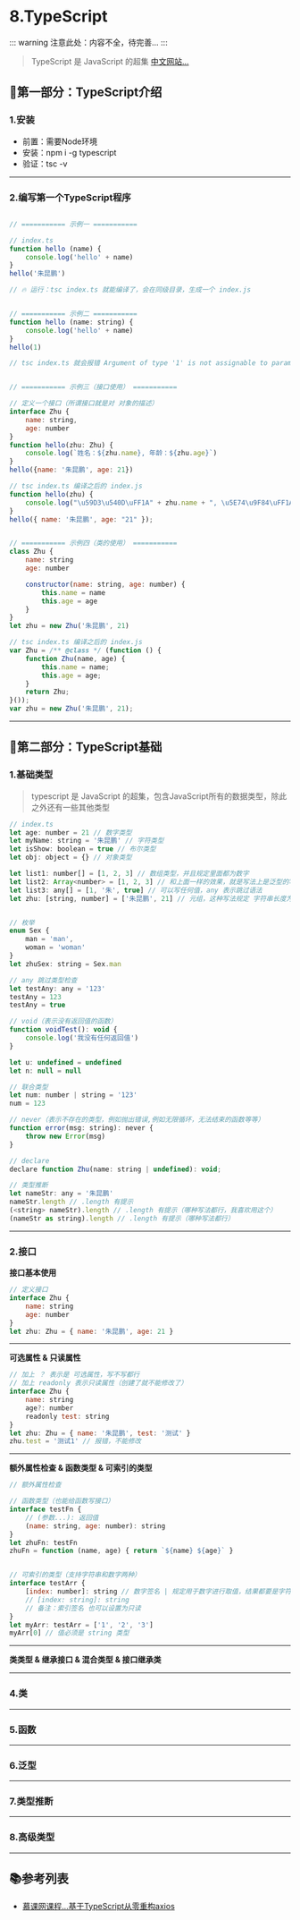 # 8.TypeScript

::: warning
注意此处：内容不全，待完善...
:::

> TypeScript 是 JavaScript 的超集 [中文网站...](https://www.tslang.cn/)

## 🐬第一部分：TypeScript介绍

### 1.安装

- 前置：需要Node环境
- 安装：npm i -g typescript
- 验证：tsc -v

---

### 2.编写第一个TypeScript程序

```js

// =========== 示例一 ===========

// index.ts
function hello (name) {
    console.log('hello' + name)
}
hello('朱昆鹏')

// 🔥 运行：tsc index.ts 就能编译了，会在同级目录，生成一个 index.js


// =========== 示例二 ===========
function hello (name: string) {
    console.log('hello' + name)
}
hello(1)

// tsc index.ts 就会报错 Argument of type '1' is not assignable to parameter of type 'string'.


// =========== 示例三（接口使用） ===========

// 定义一个接口（所谓接口就是对 对象的描述）
interface Zhu {
    name: string,
    age: number
}
function hello(zhu: Zhu) {
    console.log(`姓名：${zhu.name}, 年龄：${zhu.age}`)
}
hello({name: '朱昆鹏', age: 21})

// tsc index.ts 编译之后的 index.js
function hello(zhu) {
    console.log("\u59D3\u540D\uFF1A" + zhu.name + ", \u5E74\u9F84\uFF1A" + zhu.age);
}
hello({ name: '朱昆鹏', age: "21" });


// =========== 示例四（类的使用） =========== 
class Zhu {
    name: string
    age: number

    constructor(name: string, age: number) {
        this.name = name
        this.age = age
    }
}
let zhu = new Zhu('朱昆鹏', 21)

// tsc index.ts 编译之后的 index.js
var Zhu = /** @class */ (function () {
    function Zhu(name, age) {
        this.name = name;
        this.age = age;
    }
    return Zhu;
}());
var zhu = new Zhu('朱昆鹏', 21);

```

---

## 🐌第二部分：TypeScript基础

### 1.基础类型

> typescript 是 JavaScript 的超集，包含JavaScript所有的数据类型，除此之外还有一些其他类型

```js
// index.ts
let age: number = 21 // 数字类型
let myName: string = '朱昆鹏' // 字符类型
let isShow: boolean = true // 布尔类型
let obj: object = {} // 对象类型

let list1: number[] = [1, 2, 3] // 数组类型，并且规定里面都为数字
let list2: Array<number> = [1, 2, 3] // 和上面一样的效果，就是写法上是泛型的写法 
let list3: any[] = [1, '朱', true] // 可以写任何值，any 表示跳过语法
let zhu: [string, number] = ['朱昆鹏', 21] // 元组，这种写法规定 字符串长度为两个，并且类型第一个为string，第二个为 number


// 枚举
enum Sex {
    man = 'man',
    woman = 'woman'
}
let zhuSex: string = Sex.man

// any 跳过类型检查
let testAny: any = '123'
testAny = 123
testAny = true

// void（表示没有返回值的函数）
function voidTest(): void {
    console.log('我没有任何返回值')
}

let u: undefined = undefined
let n: null = null

// 联合类型
let num: number | string = '123'
num = 123

// never（表示不存在的类型，例如抛出错误,例如无限循环，无法结束的函数等等）
function error(msg: string): never {
    throw new Error(msg)
}

// declare
declare function Zhu(name: string | undefined): void;

// 类型推断
let nameStr: any = '朱昆鹏'
nameStr.length // .length 有提示
(<string> nameStr).length // .length 有提示（哪种写法都行，我喜欢用这个）
(nameStr as string).length // .length 有提示（哪种写法都行）
```

---

### 2.接口

**接口基本使用**

```js
// 定义接口
interface Zhu {
    name: string
    age: number
}
let zhu: Zhu = { name: '朱昆鹏', age: 21 }
```

---

**可选属性 & 只读属性**

```js
// 加上 ？ 表示是 可选属性，写不写都行
// 加上 readonly 表示只读属性（创建了就不能修改了）
interface Zhu {
    name: string
    age?: number
    readonly test: string
}
let zhu: Zhu = { name: '朱昆鹏', test: '测试' }
zhu.test = '测试1' // 报错，不能修改
```

---

**额外属性检查 & 函数类型 & 可索引的类型**

```js
// 额外属性检查

// 函数类型（也能给函数写接口）
interface testFn {
    // (参数...): 返回值
    (name: string, age: number): string
}
let zhuFn: testFn
zhuFn = function (name, age) { return `${name} ${age}` }


// 可索引的类型（支持字符串和数字两种）
interface testArr {
    [index: number]: string // 数字签名 | 规定用于数字进行取值，结果都要是字符类型
    // [index: string]: string
    // 备注：索引签名 也可以设置为只读
}
let myArr: testArr = ['1', '2', '3']
myArr[0] // 值必须是 string 类型
```

---

**类类型 & 继承接口 & 混合类型 & 接口继承类**

---

### 4.类

---

### 5.函数

---

### 6.泛型

---

### 7.类型推断

---

### 8.高级类型

---

## 📚参考列表

- [慕课网课程...基于TypeScript从零重构axios](https://coding.imooc.com/class/330.html)
